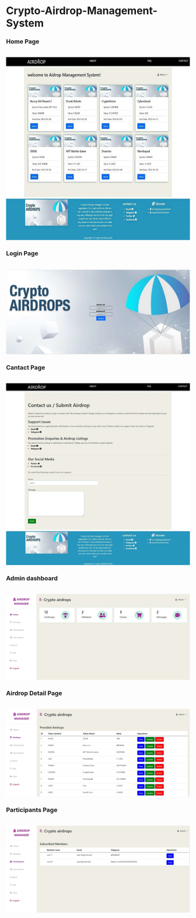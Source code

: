 # Crypto-Airdrop-Management-System


<h3>Home Page </h3><br>
<img src="airdropmanager/image/am1.jpg" height=500><br>

<h3>Login Page</h3><br>
<img src="airdropmanager/image/am3.jpg" ><br>

<h3>Cantact Page</h3><br>
<img src="airdropmanager/image/am2.jpg" ><br>

<h3>Admin dashboard</h3><br>
<img src="airdropmanager/image/am4.jpg" ><br>

<h3>Airdrop Detail Page</h3><br>
<img src="airdropmanager/image/am5.jpg" ><br>

<h3>Participants Page</h3><br>
<img src="airdropmanager/image/am6.jpg" ><br>
